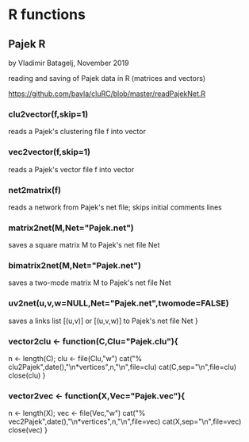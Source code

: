 # R functions

## Pajek R

 by Vladimir Batagelj, November 2019

reading and saving of Pajek data in R (matrices and vectors)

 https://github.com/bavla/cluRC/blob/master/readPajekNet.R


### clu2vector(f,skip=1)

reads a Pajek's clustering file f into vector


### vec2vector(f,skip=1)

reads a Pajek's vector file f into vector

### net2matrix(f)

reads a network from Pajek's net file; skips initial comments lines


### matrix2net(M,Net="Pajek.net")

saves a square matrix M to Pajek's net file Net

### bimatrix2net(M,Net="Pajek.net")

saves a two-mode matrix M to Pajek's net file Net


### uv2net(u,v,w=NULL,Net="Pajek.net",twomode=FALSE)

saves a links list [(u,v)] or [(u,v,w)]  to Pajek's net file Net
}

### vector2clu <- function(C,Clu="Pajek.clu"){
  n <- length(C); clu <- file(Clu,"w")
  cat("% clu2Pajek",date(),"\n*vertices",n,"\n",file=clu)
  cat(C,sep="\n",file=clu)
  close(clu)
}

### vector2vec <- function(X,Vec="Pajek.vec"){
  n <- length(X); vec <- file(Vec,"w")
  cat("% vec2Pajek",date(),"\n*vertices",n,"\n",file=vec)
  cat(X,sep="\n",file=vec)
  close(vec)
}
